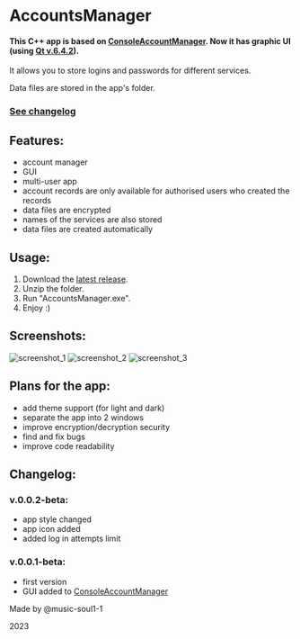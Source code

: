 # AccountsManager

#### This C++ app is based on [ConsoleAccountManager](https://github.com/music-soul1-1/ConsoleAccountManager). Now it has graphic UI (using [Qt v.6.4.2](https://www.qt.io/)).
It allows you to store logins and passwords for different services.

Data files are stored in the app's folder.

### [See changelog](https://github.com/music-soul1-1/AccountsManager#changelog)

## Features:
* account manager
* GUI
* multi-user app
* account records are only available for authorised users who created the records
* data files are encrypted
* names of the services are also stored
* data files are created automatically

## Usage:
1. Download the [latest release](https://github.com/music-soul1-1/AccountsManager/releases).
2. Unzip the folder.
3. Run "AccountsManager.exe".
4. Enjoy :)

## Screenshots:

![screenshot_1](https://user-images.githubusercontent.com/72669184/233647937-b74f9540-de6b-4c2b-8d0d-0c9d7934f44e.png)
![screenshot_2](https://user-images.githubusercontent.com/72669184/233647956-3914e85f-a19f-4249-bd3b-96e3de366a86.png)
![screenshot_3](https://user-images.githubusercontent.com/72669184/233647968-cdb6046c-534b-4839-9053-1ab5cdefba5b.png)


## Plans for the app:
* add theme support (for light and dark)
* separate the app into 2 windows
* improve encryption/decryption security
* find and fix bugs
* improve code readability


## Changelog:

### v.0.0.2-beta:
* app style changed
* app icon added
* added log in attempts limit

### v.0.0.1-beta:
* first version
* GUI added to [ConsoleAccountManager](https://github.com/music-soul1-1/ConsoleAccountManager)


Made by @music-soul1-1

2023
